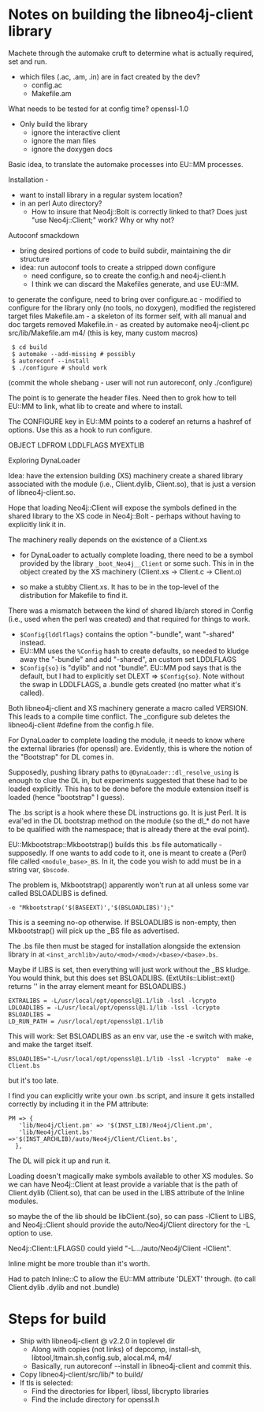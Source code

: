 # Notes on building the libneo4j-client library

Machete through the automake cruft to determine what is actually required, set and run.

- which files (.ac, .am, .in) are in fact created by the dev?
  - config.ac
  - Makefile.am

What needs to be tested for at config time? openssl-1.0

* Only build the library
  - ignore the interactive client
  - ignore the man files
  - ignore the doxygen docs

Basic idea, to translate the automake processes into EU::MM processes.

Installation - 
- want to install library in a regular system location?
- in an perl Auto directory?
  - How to insure that Neo4j::Bolt is correctly linked to that? Does just "use Neo4j::Client;" work? Why or why not?

Autoconf smackdown

- bring desired portions of code to build subdir, maintaining the dir structure
- idea: run autoconf tools to create a stripped down configure 
  - need configure, so to create the config.h and neo4j-client.h
  - I think we can discard the Makefiles generate, and use EU::MM.

to generate the configure, need to bring over
 configure.ac - modified to configure for the library only (no tools, no doxygen), modified the registered target files
 Makefile.am - a skeleton of its former self, with all manual and doc targets removed
 Makefile.in - as created by automake
 neo4j-client.pc
 src/lib/Makefile.am
 m4/ (this is key, many custom macros)
 
     $ cd build
	 $ automake --add-missing # possibly
	 $ autoreconf --install
	 $ ./configure # should work
	 
(commit the whole shebang - user will not run autoreconf, only ./configure)

The point is to generate the header files. Need then to grok how to tell EU::MM to link, what lib to create and where to install.

The CONFIGURE key in EU::MM points to a coderef an returns a hashref of options. Use this as a hook to run configure.

OBJECT
LDFROM
LDDLFLAGS
MYEXTLIB

Exploring DynaLoader

Idea: have the extension building (XS) machinery create a shared library associated with the module (i.e., Client.dylib, Client.so), that is just a version of libneo4j-client.so. 

Hope that loading Neo4j::Client will expose the symbols defined in the shared library to the XS code in Neo4j::Bolt - perhaps without having to explicitly link it in.

The machinery really depends on the existence of a Client.xs
- for DynaLoader to actually complete loading, there need to be a symbol provided by the library `_boot_Neo4j__Client` or some such. This in in the object created by the XS machinery (Client.xs -> Client.c -> Client.o)

- so make a stubby Client.xs. It has to be in the top-level of the distribution for Makefile to find it.

There was a mismatch between the kind of shared lib/arch stored in Config
(i.e., used when the perl was created) and that required for things to work.
- `$Config{lddlflags}` contains the option "-bundle", want "-shared" instead.
- EU::MM uses the `%Config` hash to create defaults, so needed to kludge away the "-bundle" and add "-shared", an custom set LDDLFLAGS
- `$Config{so}` is "dylib" and not "bundle". EU::MM pod says that is the default, but I had to explicitly set DLEXT => `$Config{so}`. Note without the swap in LDDLFLAGS, a .bundle gets created (no matter what it's called). 

Both libneo4j-client and XS machinery generate a macro called VERSION. This leads to a compile time conflict. The _configure sub deletes the libneo4j-client #define from the config.h file.

For DynaLoader to complete loading the module, it needs to know where the external libraries (for openssl) are. Evidently, this is where the notion of the "Bootstrap" for DL comes in.

Supposedly, pushing library paths to `@DynaLoader::dl_resolve_using` is enough to clue the DL in, but experiments suggested that these had to be loaded explicitly. This has to be done before the module extension itself is loaded (hence "bootstrap" I guess).

The .bs script is a hook where these DL instructions go. It is just Perl. It is eval'ed in the DL bootstrap method on the module (so the dl_* do not have
to be qualified with the namespace; that is already there at the eval point).

EU::Mkbootstrap::Mkbootstrap() builds this .bs file automatically - supposedly. If one wants to add code to it, one is meant to create a (Perl) file called `<module_base>_BS`. In it, the code you wish to add must be 
in a string var, `$bscode`.

The problem is, Mkbootstrap() apparently won't run at all unless some var
called BSLOADLIBS is defined. 

	-e "Mkbootstrap('$(BASEEXT)','$(BSLOADLIBS)');"

This is a seeming no-op otherwise. If BSLOADLIBS is non-empty, then Mkbootstrap() will pick up the _BS file as advertised.

The .bs file then must be staged for installation alongside the extension library in at `<inst_archlib>/auto/<mod>/<mod>/<base>/<base>.bs`. 

Maybe if LIBS is set, then everything will just work without the _BS kludge. 
You would think, but this does set BSLOADLIBS. (ExtUtils::Liblist::ext() 
returns '' in the array element meant for BSLOADLIBS.) 

    EXTRALIBS = -L/usr/local/opt/openssl@1.1/lib -lssl -lcrypto
    LDLOADLIBS = -L/usr/local/opt/openssl@1.1/lib -lssl -lcrypto
    BSLOADLIBS = 
    LD_RUN_PATH = /usr/local/opt/openssl@1.1/lib

This will work: Set BSLOADLIBS as an env var, use the -e switch with make, and make the target itself.

    BSLOADLIBS="-L/usr/local/opt/openssl@1.1/lib -lssl -lcrypto"  make -e Client.bs
	
but it's too late.

I find you can explicitly write your own .bs script, and insure it gets
installed correctly by including it in the PM attribute:

    PM => {
       'lib/Neo4j/Client.pm' => '$(INST_LIB)/Neo4j/Client.pm',
       'lib/Neo4j/Client.bs' =>'$(INST_ARCHLIB)/auto/Neo4j/Client/Client.bs',
      },

The DL will pick it up and run it.


Loading doesn't magically make symbols available to other XS modules. So we can have Neo4j::Client at least provide a variable that is the path of Client.dylib (Client.so), that can be used in the LIBS attribute of the Inline modules.

so maybe the of the lib should be libClient.{so}, so can pass -lClient to LIBS, and Neo4j::Client should provide the auto/Neo4j/Client directory for the -L option to use.

Neo4j::Client::LFLAGS() could yield "-L.../auto/Neo4j/Client -lClient".

Inline might be more trouble than it's worth.

Had to patch Inline::C to allow the EU::MM attribute 'DLEXT'
through. (to call Client.dylib .dylib and not .bundle)

# Steps for build

* Ship with libneo4j-client @ v2.2.0 in toplevel dir
	* Along with copies (not links) of depcomp, install-sh,
      libtool,ltmain.sh,config.sub, alocal.m4, m4/
	* Basically, run autoreconf --install in libneo4j-client and
      commit this.
* Copy libneo4j-client/src/lib/* to build/
* If tls is selected:
  * Find the directories for libperl, libssl, libcrypto libraries
  * Find the include directory for openssl.h

